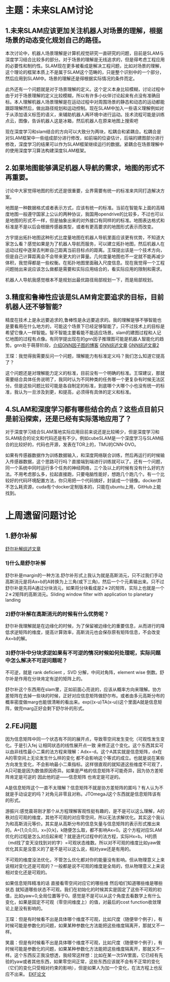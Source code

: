 # 主题：未来SLAM讨论

## 1.未来SLAM应该更加关注机器人对场景的理解，根据场景的动态变化规划自己的路径。
本次讨论中，机器人场景理解是计算机视觉研究一直研究的问题，目前是SLAM与深度学习结合比较多的部分。对于场景的理解是无线追求的，但是得考虑工程应用的必要性和制约性。SLAM现在更多被看成是解决工程问题，比如对场景的理解，这个理论的框架本质上不是属于SLAM这个范畴的，只是整个识别中的一个部分，然后应用到SLAM中。场景的理解还是得根据实际情况的条件而定。

此外还有一个问题就是对于场景理解的定义。这个定义本身比较模糊，讨论过程中由于对于场景理解的定义比较模糊，所以有许多小伙伴讨论起来有点没有准确目标。本人理解机器人场景理解是在运动过程中对周围场景的静态和动态的运动都能跟踪理解然后，做出路径规划和运动控制。现在SLAM中加入一些语义理解例如对于从添加语义标签的语义，来辅助机器人再环境中进行运动。技术流程可能是训练点云，图像，告诉机器人这是冰箱，然后机器人在原来地图上搜索吧

现在深度学习和slam结合的方向可以大致分为两块，松耦合和紧耦合。松耦合是对SLAM框架中一些组成部分进行修改，如前端的位姿估计，后端的建图部分进行修改，深度学习的结果可以作为SLAM框架继续运行的数据。紧耦合在场景理解中的使用深度学习算法构建深度SLAM框架。

## 2.如果地图能够满足机器人导航的需求，地图的形式不再重要。
讨论中大家觉得地图的形式还是很重要，业界需要有统一的标准来共同打造解决方案。

地图是一种数据格式或者表示方式，应该有统一的标准。当前在智能车上面的高精度地图一般遵守国家上公认的两种协议，我国用opendrive的比较多，不过也可以是地图的形式不一样，但是抽象出来的对外接口有同样的的标准。地图表达格式和标准是不是以后会根据传感器类型，或者有更高要求的地图形式表示而改变。

方宇提出拓扑地图这种形式比度量地图在机器人导航里面应该更有优势，不知道大家怎么看？感觉如果是为了机器人导航而服务，可以建立拓扑地图，然后机器人在运动过程中逐渐去判断自己距离当前目标点的距离。王琛提出该是一个技术方向，但是自己计算距离会不会带来更大的计算量。几何度量地图也不一定就不能再减少体积，我觉得都是一些权衡。在拓扑地图里面融入尺度信息。现在我觉得一个工程问题抛出来说应该怎么做都是需要和实际应用结合的，看实际应用的限制和需求。

机器人人导航我感觉根本不是规划出最优路径局部规划一下，而是局部规划。

## 3.精度和鲁棒性应该是SLAM肯定要追求的目标，目前机器人还不够智能?
精度在技术上是永远要追求的,鲁棒性是永远要追求的。我的理解是够不够智能也是要看用在什么地方的，可能这个场景下已经足够智能了，只不过技术上的目标是希望它像人一样智能。智不智能主要看能不能适应场景。slam的建图过程和人记忆地图的过程有点像。有同学提出现在的gnn因子推理图可能是机器人智能化的趋势。gnn处于萌芽阶段，[介绍GNN因子图的博客](https://blog.csdn.net/enohtzvqijxo00atz3y8/article/details/80730749)
[GNN综述文章](http://xueshu.baidu.com/usercenter/paper/show?paperid=965a67685f0a5180ada2c6adaa15dc38&site=xueshu_se)
[GNN综述文章2](http://xueshu.baidu.com/usercenter/paper/show?paperid=4b4f2eee932c9e0e43bc7366522b4753)

王琛：我觉得我需要反问一个问题，理解能力有标准定义吗？我们怎么知道它提高了？

这个问题还是对理解能力定义的标准，目前没有一个明确的标准。王琛建议，那就需要结合具体任务说明了，我同时认为不同种类的任务哪一个更复杂有时候无法区分。但是这些问题比较可能是各自制定的标准，到底哪个大哪个小也没有统一的标准，我认为一旦涉及到更，和提高，必须得有具体的定义和标准。

## 4.SLAM和深度学习都有哪些结合的点？这些点目前只是前沿探索，还是已经有实际落地应用了？
 对于深度学习结合SLAM落地实际应用目前来说还是比较稀少，但是深度学习和SLAM结合的论文和代码还是有不少。例如cubeSLAM是一个深度学习与SLAM结合的比较好的，代码也开源，发表在TOR上的，TMU的CNN-DVO。

如果有传感器数据作为训练数据输入，和深度网络联合训练，然后再运行的时候输入传感器数据，这个思路可行吗？直接端到端进行训练就可以了。还有一个问题，同一个系统中同时运行多个任务的神经网络，三个及以上的时候有没有什么好的方法。不用考虑那么多，拉起直接跑，只要电脑性能好，想跑几个跑几个。有一个比较好的代码环境配置方法，你只用把一个代码搞好，封装成一个镜像。docker并不怎么耗资源，cuda有个docker定制版本的，只能在ubuntu上用，GitHub上能找到。

# 上周遗留问题讨论

## 1.舒尔补解
[舒尔补解综述文章](https://gbhqed.wordpress.com/2010/02/21/conditional-and-marginal-distributions-of-a-multivariate-gaussian/)

### 1)什么是舒尔补解
舒尔补是margin的一种方法.舒尔补形式上我认为就是高斯消元，只不过我们手动高斯消元是将Ax=b的A转换为上三角(或下三角)，然后一个个元素输出来。只不过舒尔补是先将A通过分块消元，如果将分块看成是2＊2的矩阵，实际上也就是一个2＊2矩阵的高斯消元。Sliding window filter with application to planetary landing

### 2)舒尔补解在高斯消元的时候有什么优势呢？
舒尔补我理解就是在边缘化的时候，为了保留被边缘化的重要信息，从而进行的降低求逆矩阵的维度，提高计算效率，高斯消元也会保存原有矩阵信息，不会改变Ax=b的解。

### 3)舒尔补中分块求逆如果有不可逆的情况时候如何处理呢，实际问题中怎么解决不可逆问题呢？
不可逆，就是 rank deficient ，SVD 分解，中间对角阵，element wise 倒数。舒尔补是作用在分块肯定有逆的矩阵上的。

舒尔补这个东西用在slam里，正如前面心亮说的，应该从概率方向来理解。协方差矩阵在去掉一些块的时候，正好对应信息矩阵做舒尔布。或者由多元高斯分布的概率密度做marg也能很清晰的看出来。exp((x-u)TA(x-u))这个里面A就是信息矩阵，做完marg正好会剩下舒尔补的形式。

## 2.FEJ问题
因为信息矩阵中同一个状态有不同的展开点，导致零空间发生变化（可观性发生变化。于是引入fej 让相同状态的线性展开点一致 来修正这个变化。这个东西其实可以由非线性最小二乘的法方程来理解：Adx=-d。这个A其实就是信息矩阵，dx在A的零空间上无论发生什么样的变化 都不会影响这个等式的成立。也就是说在某些方向发生变化，不会影响最小二乘指标。这样很直观的就知道这些维度不可观了，A只可能是因为数值原因奇异。如果是严格的信息矩阵不可能奇异，因为协方差矩阵肯定是可逆的 因此他的逆——信息矩阵 也肯定是可逆的。

A是信息矩阵这个一直不太理解？信息矩阵不就是协方差矩阵的匿吗？有人认为不就是手动设定的吗？对角元非零且对称。JTOmegaJ这个东西就是信息矩阵该有的形式。

游振兴:感觉晨哥刚才那个从方程理解客观性挺有趣的，是不是可以这么理解，A的秩对应可观的维度，其他不可观的对应零空间，所以无法求解优化。其实这个我认为和高斯消元等价。其实是从高斯分布的信息矢量与信息矩阵的表示形式推出来的。A=[1,0;0,0]，x=[0;k]，k随便怎么取，都不影响Ax=0。这个方程对应SLAM优化的过程是怎么对应起来呢？就是迭代过程中的法方程，实际Hx=b。H的质（md找了变天没找到对的字）=可观状态维数。所以对不可观的维度比如yaw做优化其实是没意义的了是不是可以这么说，相对yaw还是有用的。

不可观的维度没法优化，不管怎么优化都对你的能量没有影响。但从物理意义上来说相对变化还是可观的？一般都是说不可观的维度是全局的，但从物理意义上来说 相对变化还是可观的。

如果信息矩阵精准的话 直接看零空间对应它的哪些维 然后咱们知道哪些维是哪些状态 就知道哪些状态不可观。我们在初始化的时候其实是固定了这些不可观的初值，比如yaw=0,全局位置等于0。感觉是不是可以从这个角度去看数学上有什么变化，如果是固定不可观（零空间维度上）的值，对最后的cost function收敛理论上是没有影响的。

王琛：但是有时候看不出是具体哪个维度不可观，比如尺度（随便举个例子），有时候可能是参数化的问题，如果某种参数化方法能把这些维度隔离开，那就又不一样。

笑晨：但是有时候看不出是具体哪个维度不可观，比如尺度（随便举个例子），有时候可能是参数化的问题，如果某种参数化方法能把这些维度隔离开，那就又不一样。这个东西反正我没想透，我经常这样想：比如在某一次SW里面，它已经有先验的yaw或者其他东西，如果零空间正常，这些东西应该就不会有不正常的变化（它们的变化只受相对约束的影响），但是如果人为加一个变化，在法方程上也反应不出来。
[EKF论文](https://ieeexplore.ieee.org/document/6225246)
